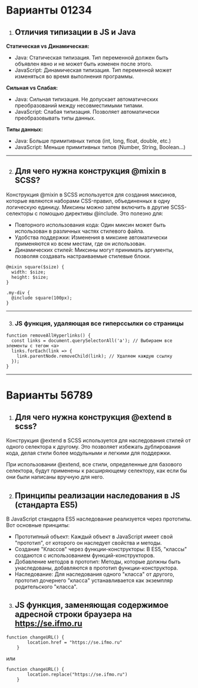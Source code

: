 # Варианты 01234
1. ## Отличия типизации в JS и Java

**Статическая vs Динамическая:**

- Java: Статическая типизация.
Тип переменной должен быть объявлен явно и не может быть изменен после этого.
- JavaScript: Динамическая типизация.
Тип переменной может изменяться во время выполнения программы.

**Сильная vs Слабая:**

- Java: Сильная типизация.
Не допускает автоматических преобразований между несовместимыми типами.
- JavaScript: Слабая типизация.
Позволяет автоматически преобразовывать типы данных.

**Типы данных:**

- Java: Больше примитивных типов (int, long, float, double, etc.)
- JavaScript: Меньше примитивных типов (Number, String, Boolean...)

---

2. ## Для чего нужна конструкция @mixin в SCSS?

Конструкция @mixin в SCSS используется для создания миксинов, которые являются наборами CSS-правил, объединенных в одну логическую единицу.
Миксины можно затем включить в другие SCSS-селекторы с помощью директивы @include. Это полезно для:

- Повторного использования кода: Один миксин может быть использован в различных частях стилевого файла.
- Удобства поддержки: Изменения в миксине автоматически применяются ко всем местам, где он использован.
- Динамических стилей: Миксины могут принимать аргументы, позволяя создавать настраиваемые стилевые блоки.

```
@mixin square($size) {
  width: $size;
  height: $size;
}

.my-div {
  @include square(100px);
}
```

---

3. ### JS функция, удаляющая все гиперссылки со страницы

```
function removeAllHyperlinks() {
  const links = document.querySelectorAll('a'); // Выбираем все элементы с тегом <a>
  links.forEach(link => {
    link.parentNode.removeChild(link); // Удаляем каждую ссылку
  });
}
```

---

# Варианты 56789

1. ## Для чего нужна конструкция @extend в scss?

Конструкция @extend в SCSS используется для наследования стилей от одного селектора к другому. Это позволяет избежать дублирования кода, делая стили более модульными и легкими для поддержки.

При использовании @extend, все стили, определенные для базового селектора, будут применены к расширяющему селектору, как если бы они были написаны вручную для него.

2. ## Принципы реализации наследования в JS (стандарта ES5)

В JavaScript стандарта ES5 наследование реализуется через прототипы. Вот основные принципы:

- Прототипный объект: Каждый объект в JavaScript имеет свой "прототип", от которого он наследует свойства и методы.
- Создание "Классов" через функции-конструкторы: В ES5, "классы" создаются с использованием функций-конструкторов.
- Добавление методов в прототип: Методы, которые должны быть унаследованы, добавляются в прототип функции-конструктора.
- Наследование: Для наследования одного "класса" от другого, прототип дочернего "класса" устанавливается как экземпляр родительского "класса".

3. ## JS функция, заменяющая содержимое адресной строки браузера на https://se.ifmo.ru 
```
function changeURL() {
        location.href = "https://se.ifmo.ru"
    }
```

или 

```
function changeURL() {
        location.replace("https://se.ifmo.ru")
    }
```